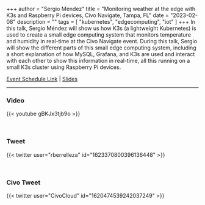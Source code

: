 +++
author = "Sergio Méndez"
title = "Monitoring weather at the edge with K3s and Raspberry Pi devices, Civo Navigate, Tampa, FL"
date = "2023-02-08"
description = ""
tags = [
    "kubernetes",
    "edgecomputing",
    "iot"
]
+++
In this talk, Sergio Méndez will show us how K3s (a lightweight Kubernetes) is used to create a small edge computing system that monitors temperature and humidity in real-time at the Civo Navigate event. During this talk, Sergio will show the different parts of this small edge computing system, including a short explanation of how MySQL, Grafana, and K3s are used and interact with each other to show this information in real-time, all this running on a small K3s cluster using Raspberry Pi devices.

[Event Schedule Link](https://www.civo.com/navigate/schedule) | [Slides](https://b.link/K3sWeatherCivoNavigate2023)
<!--more-->
---
### Video

{{< youtube gBKJx3tjb9o >}}

<br>

### Tweet

{{< twitter user="rberrelleza" id="1623370800396136448" >}}

<br>

### Civo Tweet

{{< twitter user="CivoCloud" id="1620474539242037249" >}}
